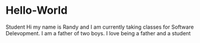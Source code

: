# Hello-World
Student
Hi my name is Randy and I am currently taking classes for Software Delevopment. I am a father of two boys. I love being a father and a student
